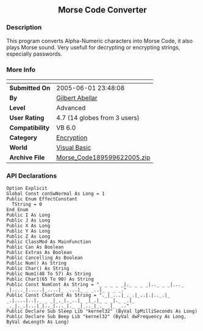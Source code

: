 ﻿<div align="center">

## Morse Code Converter


</div>

### Description

This program converts Alpha-Numeric characters into Morse Code, it also plays Morse sound. Very usefull for decrypting or encrypting strings, especially passwords.
 
### More Info
 


<span>             |<span>
---                |---
**Submitted On**   |2005-06-01 23:48:08
**By**             |[Gilbert Abellar](https://github.com/Planet-Source-Code/PSCIndex/blob/master/ByAuthor/gilbert-abellar.md)
**Level**          |Advanced
**User Rating**    |4.7 (14 globes from 3 users)
**Compatibility**  |VB 6\.0
**Category**       |[Encryption](https://github.com/Planet-Source-Code/PSCIndex/blob/master/ByCategory/encryption__1-48.md)
**World**          |[Visual Basic](https://github.com/Planet-Source-Code/PSCIndex/blob/master/ByWorld/visual-basic.md)
**Archive File**   |[Morse\_Code189599622005\.zip](https://github.com/Planet-Source-Code/gilbert-abellar-morse-code-converter__1-60871/archive/master.zip)

### API Declarations

```
Option Explicit
Global Const conSwNormal As Long = 1
Public Enum EffectConstant
  TString = 0
End Enum
Public I As Long
Public J As Long
Public X As Long
Public Y As Long
Public Z As Long
Public ClassMod As MainFunction
Public Can As Boolean
Public Extras As Boolean
Public Cancelling As Boolean
Public Num() As String
Public Char() As String
Public Num1(48 To 57) As String
Public Char1(65 To 90) As String
Public Const NumCont As String = "_ _ _ _ _|._ _ _ _|.._ _ _|..._ _|...._|.....|_....|_ _...|_ _ _..|_ _ _ _."
Public Const CharCont As String = "._|_...|_._.|_..|.|.._.|_ _.|....|..|._ _ _|_._|._..|_ _|_.|_ _ _|._ _.|_ _._|._.|...|_|.._|..._|._ _|_.._|_._ _|_ _.."
Public Declare Sub Sleep Lib "kernel32" (ByVal lpMilliSeconds As Long)
Public Declare Sub Beep Lib "kernel32" (ByVal dwFrequency As Long, ByVal dwLength As Long)
```






